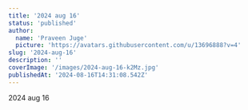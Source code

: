 ```yaml
---
title: '2024 aug 16'
status: 'published'
author:
  name: 'Praveen Juge'
  picture: 'https://avatars.githubusercontent.com/u/13696888?v=4'
slug: '2024-aug-16'
description: ''
coverImage: '/images/2024-aug-16-k2Mz.jpg'
publishedAt: '2024-08-16T14:31:08.542Z'
---
```


2024 aug 16